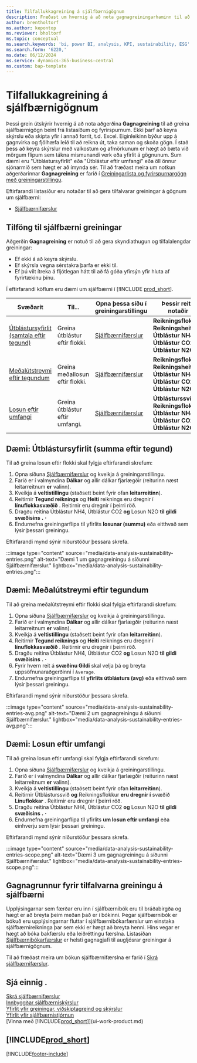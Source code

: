 ```yaml
---
title: Tilfallukkagreining á sjálfbærnigögnum
description: Fræðast um hvernig á að nota gagnagreiningarhaminn til að greina sjálfbærnigögn.
author: brentholtorf
ms.author: kepontop
ms.reviewer: bholtorf
ms.topic: conceptual
ms.search.keywords: 'bi, power BI, analysis, KPI, sustainability, ESG'
ms.search.form: '6220,'
ms.date: 06/12/2024
ms.service: dynamics-365-business-central
ms.custom: bap-template
---
```


# <a name="ad-hoc-analysis-of-sustainability-data"></a>Tilfallukkagreining á sjálfbærnigögnum

Þessi grein útskýrir hvernig á að nota aðgerðina **Gagnagreining** til að greina sjálfbærnigögn beint frá listasíðum og fyrirspurnum. Ekki þarf að keyra skýrslu eða skipta yfir í annað forrit, t.d. Excel. Eiginleikinn býður upp á gagnvirka og fjölhæfa leið til að reikna út, taka saman og skoða gögn. Í stað þess að keyra skýrslur með valkostum og afmörkunum er hægt að bæta við mörgum flipum sem tákna mismunandi verk eða yfirlit á gögnunum. Sum dæmi eru "Útblástursyfirlit" eða "Útblástur eftir umfangi" eða öll önnur sjónarmið sem hægt er að ímynda sér. Til að fræðast meira um notkun aðgerðarinnar **Gagnagreining** er farið í [Greiningarlista og fyrirspurnargögn með greiningarstillingu](analysis-mode.md).

Eftirfarandi listasíður eru notaðar til að gera tilfalvarar greiningar á gögnum um sjálfbærni:

- [Sjálfbærnifærslur](https://businesscentral.dynamics.com/?page=6220)

## <a name="sustainability-ad-hoc-analysis-scenarios"></a>Tilföng til sjálfbærni greiningar

Aðgerðin **Gagnagreining** er notuð til að gera skyndiathugun og tilfalalengdar greiningar:

- Ef ekki á að keyra skýrslu.
- Ef skýrsla vegna sérstakra þarfa er ekki til.
- Ef þú vilt ítreka á fljótlegan hátt til að fá góða yfirsýn yfir hluta af fyrirtækinu þínu.

Í eftirfarandi köflum eru dæmi um sjálfbærni í [!INCLUDE [prod_short](includes/prod_short.md)].

| Svæðarit | Til... | Opna þessa síðu í greiningarstillingu | Þessir reitir notaðir |
| ---- | ----- | ------------------------------- |------------------- |
| [Útblástursyfirlit (samtala eftir tegund)](#example-emission-overview-sum-by-category) | Greina útblástur eftir flokki. | [Sjálfbærnifærslur](https://businesscentral.dynamics.com/?page=6220) | **Reikningsflokkur**, **Reikningsheiti**, **Útblástur NH4**, **Útblástur CO2** og **Útblástur N2O**.|
| [Meðalútstreymi eftir tegundum](#example-average-emissions-by-category) | Greina meðallosun eftir flokki. | [Sjálfbærnifærslur](https://businesscentral.dynamics.com/?page=6220) | **Reikningsflokkur**, **Reikningsheiti**, **Útblástur NH4**, **Útblástur CO2** og **Útblástur N2O**.|
| [Losun eftir umfangi](#example-emissions-by-scope) | Greina útblástur eftir umfangi. | [Sjálfbærnifærslur](https://businesscentral.dynamics.com/?page=6220) | **Útblásturssvið**, **Reikningsflokkur**, **Útblástur NH4**, **Útblástur CO2** og **Útblástur N2O**.|

## <a name="example-emission-overview-sum-by-category"></a>Dæmi: Útblástursyfirlit (summa eftir tegund)

Til að greina losun eftir flokki skal fylgja eftirfarandi skrefum:

1. Opna síðuna [Sjálfbærnifærslur](https://businesscentral.dynamics.com/?page=6220) og kveikja á greiningarstillingu.
1. Farið er í valmyndina **Dálkar** og allir dálkar fjarlægðir (reiturinn næst leitarreitnum **er** valinn).
1. Kveikja á **veltistillingu** (staðsett beint fyrir ofan **leitarreitinn**).
1. Reitirnir **Tegund reiknings** og **Heiti** reiknings eru dregnir í **línuflokkasvæðið** . Reitirnir eru dregnir í þeirri röð.
1. Dragðu reitina Útblástur NH4, Útblástur CO2 **og** Losun N2O **til gildi svæðisins** **.**  **·** 
1. Endurnefna greiningarflipa til yfirlits **losunar (summu)** eða eitthvað sem lýsir þessari greiningu.

Eftirfarandi mynd sýnir niðurstöður þessara skrefa.

:::image type="content" source="media/data-analysis-sustainability-entries.png" alt-text="Dæmi 1 um gagnagreiningu á síðunni Sjálfbærnifærslur." lightbox="media/data-analysis-sustainability-entries.png":::

## <a name="example-average-emissions-by-category"></a>Dæmi: Meðalútstreymi eftir tegundum

Til að greina meðalútstreymi eftir flokki skal fylgja eftirfarandi skrefum:

1. Opna síðuna [Sjálfbærnifærslur](https://businesscentral.dynamics.com/?page=6220) og kveikja á greiningarstillingu.
1. Farið er í valmyndina **Dálkar** og allir dálkar fjarlægðir (reiturinn næst leitarreitnum **er** valinn).
1. Kveikja á **veltistillingu** (staðsett beint fyrir ofan **leitarreitinn**).
1. Reitirnir **Tegund reiknings** og **Heiti** reiknings eru dregnir í **línuflokkasvæðið** . Reitirnir eru dregnir í þeirri röð.
1. Dragðu reitina Útblástur NH4, Útblástur CO2 **og** Losun N2O **til gildi svæðisins** **.**  **·** 
1. Fyrir hvern reit á **svæðinu Gildi** skal velja þá og breyta uppsöfnunaraðgerðinni í `Average`.
1. Endurnefna greiningarflipa til **yfirlits útblásturs (avg)** eða eitthvað sem lýsir þessari greiningu.

Eftirfarandi mynd sýnir niðurstöður þessara skrefa.

:::image type="content" source="media/data-analysis-sustainability-entries-avg.png" alt-text="Dæmi 2 um gagnagreiningu á síðunni Sjálfbærnifærslur." lightbox="media/data-analysis-sustainability-entries-avg.png":::

## <a name="example-emissions-by-scope"></a>Dæmi: Losun eftir umfangi

Til að greina losun eftir umfangi skal fylgja eftirfarandi skrefum:

1. Opna síðuna [Sjálfbærnifærslur](https://businesscentral.dynamics.com/?page=6220) og kveikja á greiningarstillingu.
1. Farið er í valmyndina **Dálkar** og allir dálkar fjarlægðir (reiturinn næst leitarreitnum **er** valinn).
1. Kveikja á **veltistillingu** (staðsett beint fyrir ofan **leitarreitinn**).
1. Reitirnir Útblásturssvið **og** Reikningsflokkur **eru dregnir í** svæðið **Línuflokkar** . Reitirnir eru dregnir í þeirri röð.
1. Dragðu reitina Útblástur NH4, Útblástur CO2 **og** Losun N2O **til gildi svæðisins** **.**  **·** 
1. Endurnefna greiningarflipa til yfirlits **um losun eftir umfangi** eða einhverju sem lýsir þessari greiningu.

Eftirfarandi mynd sýnir niðurstöður þessara skrefa.

:::image type="content" source="media/data-analysis-sustainability-entries-scope.png" alt-text="Dæmi 3 um gagnagreiningu á síðunni Sjálfbærnifærslur." lightbox="media/data-analysis-sustainability-entries-scope.png":::

## <a name="data-foundation-for-ad-hoc-analysis-on-sustainability"></a>Gagnagrunnur fyrir tilfalvarna greiningu á sjálfbærni

Upplýsingarnar sem færðar eru inn í sjálfbærnibók eru til bráðabirgða og hægt er að breyta þeim meðan það er í bókinni. Þegar sjálfbærnibók er bókuð eru upplýsingarnar fluttar í sjálfbærnibókarfærslur um einstaka sjálfbærnireikninga þar sem ekki er hægt að breyta henni. Hins vegar er hægt að bóka bakfærslu eða leiðréttingu færslna. Listasíðan [Sjálfbærnibókarfærslur](https://businesscentral.dynamics.com/?page=6220) er helsti gagnagjafi til augljósrar greiningar á sjálfbærnigögnum.

Til að fræðast meira um bókun sjálfbærnifærslna er farið í [Skrá sjálfbærnifærslur](finance-sustainability-journal.md).

## <a name="see-also"></a>Sjá einnig .

[Skrá sjálfbærnifærslur](finance-sustainability-journal.md)  
[Innbyggðar sjálfbærniskýrslur](sustainability-reports.md)   
[Yfirlit yfir greiningar, viðskiptagreind og skýrslur](reports-bi-reporting.md)  
[Yfirlit yfir sjálfbærnistjórnun](finance-manage-sustainability.md)   
[Vinna með [!INCLUDE[prod_short](includes/prod_short.md)]](ui-work-product.md)  

## [!INCLUDE[prod_short](includes/free_trial_md.md)]  

[!INCLUDE[footer-include](includes/footer-banner.md)]
